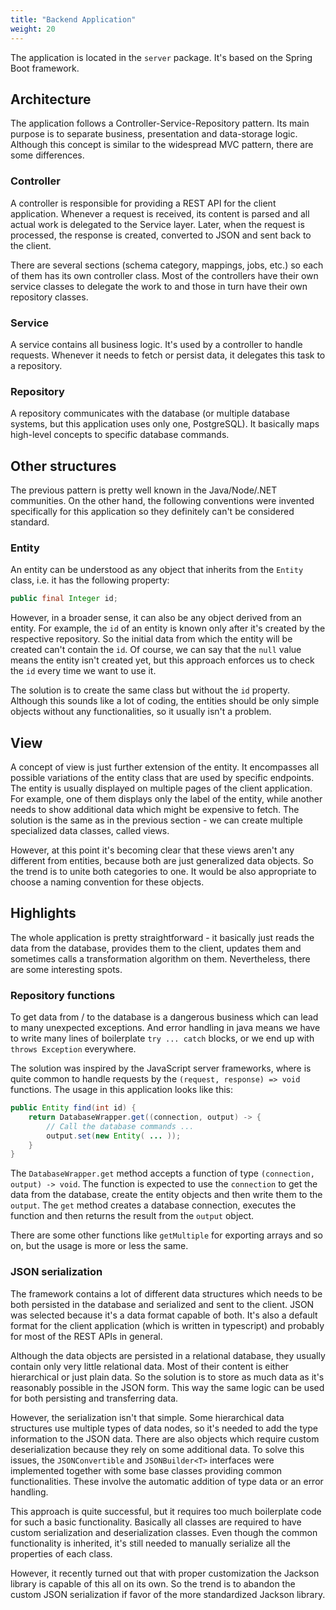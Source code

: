 ```yaml
---
title: "Backend Application"
weight: 20
---
```


The application is located in the `server` package. It's based on the Spring Boot framework.

## Architecture

The application follows a Controller-Service-Repository pattern. Its main purpose is to separate business, presentation and data-storage logic. Although this concept is similar to the widespread MVC pattern, there are some differences.

### Controller

A controller is responsible for providing a REST API for the client application. Whenever a request is received, its content is parsed and all actual work is delegated to the Service layer. Later, when the request is processed, the response is created, converted to JSON and sent back to the client.

There are several sections (schema category, mappings, jobs, etc.) so each of them has its own controller class. Most of the controllers have their own service classes to delegate the work to and those in turn have their own repository classes.

### Service

A service contains all business logic. It's used by a controller to handle requests. Whenever it needs to fetch or persist data, it delegates this task to a repository.

### Repository

A repository communicates with the database (or multiple database systems, but this application uses only one, PostgreSQL). It basically maps high-level concepts to specific database commands.

## Other structures

The previous pattern is pretty well known in the Java/Node/.NET communities. On the other hand, the following conventions were invented specifically for this application so they definitely can't be considered standard.

### Entity

An entity can be understood as any object that inherits from the `Entity` class, i.e. it has the following property:
```java
public final Integer id;
```
However, in a broader sense, it can also be any object derived from an entity. For example, the `id` of an entity is known only after it's created by the respective repository. So the initial data from which the entity will be created can't contain the `id`. Of course, we can say that the `null` value means the entity isn't created yet, but this approach enforces us to check the `id` every time we want to use it.

The solution is to create the same class but without the `id` property. Although this sounds like a lot of coding, the entities should be only simple objects without any functionalities, so it usually isn't a problem.

## View

A concept of view is just further extension of the entity. It encompasses all possible variations of the entity class that are used by specific endpoints. The entity is usually displayed on multiple pages of the client application. For example, one of them displays only the label of the entity, while another needs to show additional data which might be expensive to fetch. The solution is the same as in the previous section - we can create multiple specialized data classes, called views.

However, at this point it's becoming clear that these views aren't any different from entities, because both are just generalized data objects. So the trend is to unite both categories to one. It would be also appropriate to choose a naming convention for these objects.

## Highlights

The whole application is pretty straightforward - it basically just reads the data from the database, provides them to the client, updates them and sometimes calls a transformation algorithm on them. Nevertheless, there are some interesting spots.

### Repository functions

To get data from / to the database is a dangerous business which can lead to many unexpected exceptions. And error handling in java means we have to write many lines of boilerplate `try ... catch` blocks, or we end up with `throws Exception` everywhere.

The solution was inspired by the JavaScript server frameworks, where is quite common to handle requests by the `(request, response) => void` functions. The usage in this application looks like this:
```java
public Entity find(int id) {
    return DatabaseWrapper.get((connection, output) -> {
        // Call the database commands ...
        output.set(new Entity( ... ));
    }
}
```
The `DatabaseWrapper.get` method accepts a function of type `(connection, output) -> void`. The function is expected to use the `connection` to get the data from the database, create the entity objects and then write them to the `output`. The `get` method creates a database connection, executes the function and then returns the result from the `output` object.

There are some other functions like `getMultiple` for exporting arrays and so on, but the usage is more or less the same.

### JSON serialization

The framework contains a lot of different data structures which needs to be both persisted in the database and serialized and sent to the client. JSON was selected because it's a data format capable of both. It's also a default format for the client application (which is written in typescript) and probably for most of the REST APIs in general.

Although the data objects are persisted in a relational database, they usually contain only very little relational data. Most of their content is either hierarchical or just plain data. So the solution is to store as much data as it's reasonably possible in the JSON form. This way the same logic can be used for both persisting and transferring data.

However, the serialization isn't that simple. Some hierarchical data structures use multiple types of data nodes, so it's needed to add the type information to the JSON data. There are also objects which require custom deserialization because they rely on some additional data. To solve this issues, the `JSONConvertible` and `JSONBuilder<T>` interfaces were implemented together with some base classes providing common functionalities. These involve the automatic addition of type data or an error handling.

This approach is quite successful, but it requires too much boilerplate code for such a basic functionality. Basically all classes are required to have custom serialization and deserialization classes. Even though the common functionality is inherited, it's still needed to manually serialize all the properties of each class.

However, it recently turned out that with proper customization the Jackson library is capable of this all on its own. So the trend is to abandon the custom JSON serialization if favor of the more standardized Jackson library.
